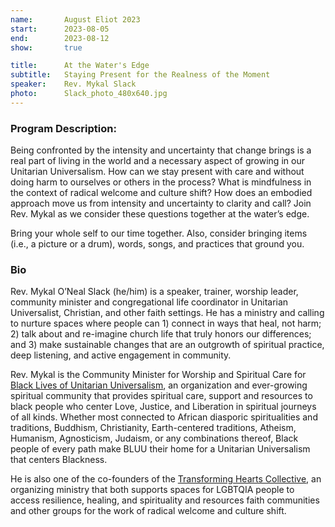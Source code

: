 ```yaml
---
name:       August Eliot 2023
start:      2023-08-05
end:        2023-08-12
show:       true

title:      At the Water's Edge
subtitle:   Staying Present for the Realness of the Moment
speaker:    Rev. Mykal Slack
photo:      Slack_photo_480x640.jpg
---
```


### Program Description:

Being confronted by the intensity and uncertainty that change brings is a real part of living in the world and a necessary aspect of growing in our Unitarian Universalism. How can we stay present with care and without doing harm to ourselves or others in the process? What is mindfulness in the context of radical welcome and culture shift? How does an embodied approach move us from intensity and uncertainty to clarity and call? Join Rev. Mykal as we consider these questions together at the water’s edge.

Bring your whole self to our time together. Also, consider bringing items (i.e., a picture or a drum), words, songs, and practices that ground you.

### Bio

Rev. Mykal O’Neal Slack (he/him) is a speaker, trainer, worship leader, community minister and congregational life coordinator in Unitarian Universalist, Christian, and other faith settings. He has a ministry and calling to nurture spaces where people can 1) connect in ways that heal, not harm; 2) talk about and re-imagine church life that truly honors our differences; and 3) make sustainable changes that are an outgrowth of spiritual practice, deep listening, and active engagement in community.

Rev. Mykal is the Community Minister for Worship and Spiritual Care for [Black Lives of Unitarian Universalism](https://blacklivesuu.org/), an organization and ever-growing spiritual community that provides spiritual care, support and resources to black people who center Love, Justice, and Liberation in spiritual journeys of all kinds. Whether most connected to African diasporic spiritualities and traditions, Buddhism, Christianity, Earth-centered traditions, Atheism, Humanism, Agnosticism, Judaism, or any combinations thereof, Black people of every path make BLUU their home for a Unitarian Universalism that centers Blackness.

He is also one of the co-founders of the [Transforming Hearts Collective](https://www.transformingheartscollective.org/), an organizing ministry that both supports spaces for LGBTQIA people to access resilience, healing, and spirituality and resources faith communities and other groups for the work of radical welcome and culture shift.